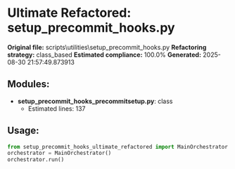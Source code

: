 # Ultimate Refactored: setup_precommit_hooks.py

**Original file:** scripts\utilities\setup_precommit_hooks.py
**Refactoring strategy:** class_based
**Estimated compliance:** 100.0%
**Generated:** 2025-08-30 21:57:49.873913

## Modules:
- **setup_precommit_hooks_precommitsetup.py**: class
  - Estimated lines: 137

## Usage:
```python
from setup_precommit_hooks_ultimate_refactored import MainOrchestrator
orchestrator = MainOrchestrator()
orchestrator.run()
```
